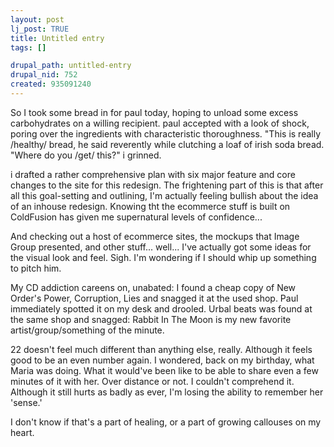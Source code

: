 ```yaml
--- 
layout: post
lj_post: TRUE
title: Untitled entry
tags: []

drupal_path: untitled-entry
drupal_nid: 752
created: 935091240
---
```

So I took some bread in for paul today, hoping to unload some excess  carbohydrates on a willing recipient. paul accepted with a look of shock, poring over the ingredients with characteristic thoroughness. "This is really /healthy/ bread, he said reverently while clutching a loaf of irish soda bread. "Where do you /get/ this?"  i grinned.

i drafted a rather comprehensive plan with six major feature and core changes to the site for this redesign. The frightening part of this is that after all this goal-setting and outlining, I'm actually feeling bullish about the idea of an inhouse redesign. Knowing tht the ecommerce stuff is built on ColdFusion has given me supernatural levels of confidence...

And checking out a host of ecommerce sites, the mockups that Image Group presented, and other stuff... well... I've actually got some ideas for the visual look and feel. Sigh. I'm wondering if I should whip up something to pitch him.

My CD addiction careens on, unabated: I found a cheap copy of New Order's Power, Corruption, Lies and snagged it at the used shop. Paul immediately spotted it on my desk and drooled. Urbal beats was found at the same shop and snagged: Rabbit In The Moon is my new favorite artist/group/something of the minute.

22 doesn't feel much different than anything else, really. Although it feels good to be an even number again. I wondered, back on my birthday, what Maria was doing. What it would've been like to be able to share even a few minutes of it with her. Over distance or not. I couldn't comprehend it. Although it still hurts as badly as ever, I'm losing the ability to remember her 'sense.'

I don't know if that's a part of healing, or a part of growing callouses on my heart.
